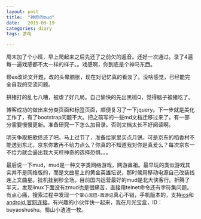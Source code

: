 ```yaml
---
layout: post
title:  "神奇的mud"
date:   2015-09-19
categories: diary
tags: 游戏

---
```


周末加了个小班，早上爬起来之后先还了之前欠的返音。还好一次通过。录了4遍每一遍戏感都不太一样的样子。。戏感啊，你到底是个神马东西。

帮ex改论文开题，改的头晕脑胀，现在对记忆真的看淡了。没啥感觉，已经能完全自我的交流问题。

拱猪打的乱七八糟，被虐了好几局。自己愉快的先出黑桃Q，觉得脑子被猪吃了。

博客成功的做出来分类页面和标签页面，顺便复习了一下jquery。下一步就是美化工作了，有了bootstrap问题不大。把之前写的一些md文档迁移过来了。有一部分需要慢慢更新。准备研究一下怎么加目录。否则文档太长不好阅读啊。

明天争取把歌债还了吧。马上过节了，准备给家里买点月饼。可是京东的稻香村不能送到东北，京东你敢再不给力点么？你真的不知道我对你是真爱么？每次京东一不给力就会逼出我大天秤神奇的选择恐惧。。。

最后说一下mud，mud是一种文字类网络游戏，网游鼻祖。最早玩的类似游戏其实并不是网络版的，而是文曲星上的黄金英雄坛说，那时候用移动电源自己改装线连上文曲星。挂机挂到秒全场。目前国内运营最好的mud是北大侠客行。折腾了半天，发现linux下面没有zmud也是很痛苦，直接用telnet命令还有字符集问题。有点心痛，搜索过程中发现一个`掌心泥巴-西游记`真心不错，手机版本的，支持[ios](http://www.palmmud.com/share.php?direct=ios_download&sharedBy=buyaoshushu
)和[android](http://www.palmmud.com/share.php?direct=android_download&sharedBy=buyaoshushu),[官网连接](http://www.palmmud.com/share.php?direct=home_page&sharedBy=buyaoshushu)。有兴趣的小伙伴快一起来，我在月光宝盒，ID：buyaoshushu。蜀山小渣渣一枚。


